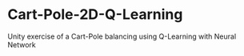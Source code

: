 # Cart-Pole-2D-Q-Learning
Unity exercise of a Cart-Pole balancing using Q-Learning with Neural Network
